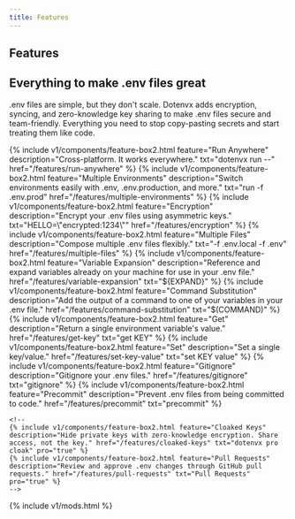 ```yaml
---
title: Features
---
```


<section class="w-full max-w-5xl mx-auto px-6 mt-10">
  <h1 class="text-center font-bold tracking-tight leading-none text-zinc-950 dark:text-zinc-50 text-2xl py-1">Features</h1>
  <h2 class="my-5 text-center text-5xl sm:text-6xl md:text-7xl lg:text-8xl font-bold tracking-tight leading-none text-zinc-950 dark:text-[#ECD53F]">Everything to make .env files great</h2>
  <p class="mx-auto mt-3 max-w-3xl text-center text-md md:text-lg text-zinc-600 leading-2 mb-6"><span class="btick">.env</span> files are simple, but they don't scale. Dotenvx adds encryption, syncing, and zero-knowledge key sharing to make <span class="btick">.env</span> files secure and team-friendly. Everything you need to stop copy-pasting secrets and start treating them like code.</p>
  <div class="grid grid-cols-1 sm:grid-cols-2 md:grid-cols-3 gap-3">
    {% include v1/components/feature-box2.html feature="Run Anywhere" description="Cross-platform. It works everywhere." txt="dotenvx run --" href="/features/run-anywhere" %}
    {% include v1/components/feature-box2.html feature="Multiple Environments" description="Switch environments easily with .env, .env.production, and more." txt="run -f .env.prod" href="/features/multiple-environments" %}
    {% include v1/components/feature-box2.html feature="Encryption" description="Encrypt your .env files using asymmetric keys." txt="HELLO=\"encrypted:1234\"" href="/features/encryption" %}
    {% include v1/components/feature-box2.html feature="Multiple Files" description="Compose multiple .env files flexibly." txt="-f .env.local -f .env" href="/features/multiple-files" %}
    {% include v1/components/feature-box2.html feature="Variable Expansion" description="Reference and expand variables already on your machine for use in your .env file." href="/features/variable-expansion" txt="${EXPAND}" %}
    {% include v1/components/feature-box2.html feature="Command Substitution" description="Add the output of a command to one of your variables in your .env file." href="/features/command-substitution" txt="$(COMMAND)" %}
    {% include v1/components/feature-box2.html feature="Get" description="Return a single environment variable's value." href="/features/get-key" txt="get KEY" %}
    {% include v1/components/feature-box2.html feature="Set" description="Set a single key/value." href="/features/set-key-value" txt="set KEY value" %}
    {% include v1/components/feature-box2.html feature="Gitignore" description="Gitignore your .env files." href="/features/gitignore" txt="gitignore" %}
    {% include v1/components/feature-box2.html feature="Precommit" description="Prevent .env files from being committed to code." href="/features/precommit" txt="precommit" %}

    <!--
    {% include v1/components/feature-box2.html feature="Cloaked Keys" description="Hide private keys with zero-knowledge encryption. Share access, not the key." href="/features/cloaked-keys" txt="dotenvx pro cloak" pro="true" %}
    {% include v1/components/feature-box2.html feature="Pull Requests" description="Review and approve .env changes through GitHub pull requests." href="/features/pull-requests" txt="Pull Requests" pro="true" %}
    -->
  </div>
</section>
{% include v1/mods.html %}
